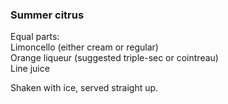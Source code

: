 ### Summer citrus
Equal parts:  
Limoncello (either cream or regular)  
Orange liqueur (suggested triple-sec or cointreau)  
Line juice

Shaken with ice, served straight up.